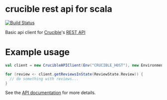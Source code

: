 # crucible rest api for scala

[![Build Status](https://travis-ci.org/ogrodnek/crucible-client-scala.svg)](https://travis-ci.org/ogrodnek/crucible-client-scala)

Basic api client for [Crucible](https://www.atlassian.com/software/crucible/overview)'s [REST API](https://docs.atlassian.com/fisheye-crucible/latest/wadl/crucible.html)

# Example usage

```scala
val client = new CrucibleAPIClient(Env("CRUCIBLE_HOST"), new EnvironmentCredentialsProvider)

for (review <- client.getReviewsInState(ReviewState.Review)) {
  // do something with reviews...
}
```

See the [API documentation](http://ogrodnek.github.io/crucible-client-scala/latest/api/#com.bizo.crucible.client.CrucibleAPI) for more details.

